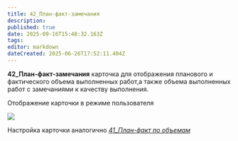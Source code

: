 ```yaml
---
title: 42_План-факт-замечания
description: 
published: true
date: 2025-09-16T15:48:32.163Z
tags: 
editor: markdown
dateCreated: 2025-06-26T17:52:11.404Z
---
```


**42\_План-факт-замечания** карточка для отображения планового и фактического объема выполненных работ,а также объема выполненных работ с замечаниями к качеству выполнения.

Отображение карточки в режиме пользователя

![](https://lh7-rt.googleusercontent.com/docsz/AD_4nXcytmo9Kpbm_b32pzyFCsUl62AU-dgyRoPGnaXoh2fLWCwv2DQ5vTJJ_IWTK4YBZzdYN4UMO75VTqykfqAZG29aOKU0mD59bYSPLPwuHAuBoWz6B4hb2cUanAcb2UViTLX9Qe5zLJ0hCNcs-MoG?key=--lenFUjzpngsAmQ8qbESQ)

Настройка карточки аналогично [](https://wiki.sgnl.pro/books/32-dashboard/page/41-plan-fakt-po-obemam)[*_41\_План-факт по объемам_*](https://wiki.sgnl.pro/app/page/1ErP71qjy4Y9wAoVm4zRSbJFNPTNxMfsCQDs24KN-kWw)